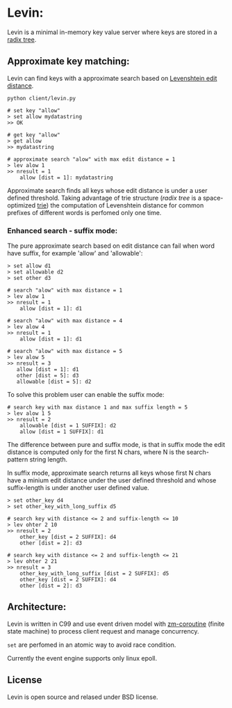 # Levin:
Levin is a minimal in-memory key value server where keys are stored
in a [radix tree](https://en.wikipedia.org/wiki/Radix_tree).

## Approximate key matching:
Levin can find keys with a approximate search based on
[Levenshtein edit distance](https://en.wikipedia.org/wiki/Levenshtein_distance).

	python client/levin.py

	# set key "allow"
	> set allow mydatastring
	>> OK

	# get key "allow"
	> get allow
	>> mydatastring

	# approximate search "alow" with max edit distance = 1
	> lev alow 1
	>> nresult = 1
	    allow [dist = 1]: mydatastring


Approximate search finds all keys whose edit distance is under a user defined
threshold. Taking advantage of trie structure (*radix tree* is a
space-optimized [trie](https://en.wikipedia.org/wiki/Trie)) the computation
of Levenshtein distance for common prefixes of different words is perfomed
only one time.

### Enhanced search - suffix mode:

The pure approximate search based on edit distance can fail when word have
suffix, for example 'allow' and 'allowable':

	> set allow d1
	> set allowable d2
	> set other d3

	# search "alow" with max distance = 1
	> lev alow 1
	>> nresult = 1
	    allow [dist = 1]: d1

	# search "alow" with max distance = 4
	> lev alow 4
	>> nresult = 1
	    allow [dist = 1]: d1

	# search "alow" with max distance = 5
	> lev alow 5
	>> nresult = 3
	   allow [dist = 1]: d1
	   other [dist = 5]: d3
	   allowable [dist = 5]: d2

To solve this problem user can enable the suffix mode:

	# search key with max distance 1 and max suffix length = 5
	> lev alow 1 5
	>> nresult = 2
	    allowable [dist = 1 SUFFIX]: d2
	    allow [dist = 1 SUFFIX]: d1

The difference between pure and suffix mode, is that in suffix mode
the edit distance is computed only for the first N chars, where
N is the search-pattern string length.

In suffix mode, approximate search returns all keys whose first N chars 
have a minium edit distance under the user defined threshold and whose
suffix-length is under another user defined value.


	> set other_key d4
	> set other_key_with_long_suffix d5

	# search key with distance <= 2 and suffix-length <= 10
	> lev ohter 2 10
	>> nresult = 2
	    other_key [dist = 2 SUFFIX]: d4
	    other [dist = 2]: d3

	# search key with distance <= 2 and suffix-length <= 21
	> lev ohter 2 21
	>> nresult = 3
	    other_key_with_long_suffix [dist = 2 SUFFIX]: d5
	    other_key [dist = 2 SUFFIX]: d4
	    other [dist = 2]: d3




## Architecture:
Levin is written in C99 and use event driven model with
[zm-coroutine](https://github.com/fabio-sassi/zm) (finite
state machine) to process client request and manage
concurrency.

`set` are perfomed in an atomic way to avoid race
condition.

Currently the event engine supports only linux epoll.


## License
Levin is open source and relased under BSD license.





